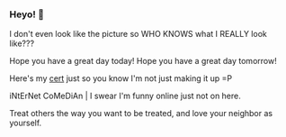 ### Heyo! 👋

I don't even look like the picture so WHO KNOWS what I REALLY look like???

Hope you have a great day today!
Hope you have a great day tomorrow!

Here's my [cert](https://www.credly.com/badges/dc107cd5-6665-4e41-9cf0-406a25a9813c?source=linked_in_profile) just so you know I'm not just making it up =P

iNtErNet CoMeDiAn | I swear I'm funny online just not on here.

Treat others the way you want to be treated, and love your neighbor as yourself.
